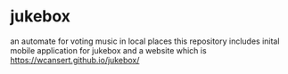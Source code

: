 # jukebox
 
 an automate for voting music in local places 
 this repository includes inital mobile application for jukebox 
 	and a website which is https://wcansert.github.io/jukebox/
